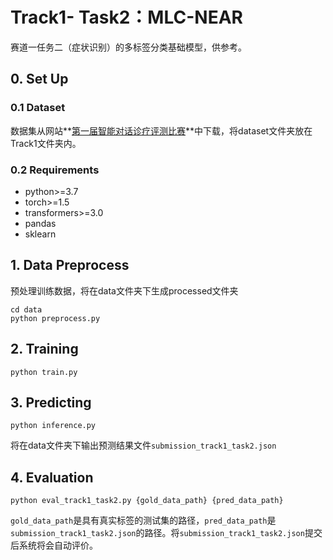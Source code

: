 # Track1- Task2：MLC-NEAR

赛道一任务二（症状识别）的多标签分类基础模型，供参考。

## 0. Set Up

### 0.1 Dataset

数据集从网站**[第一届智能对话诊疗评测比赛](http://www.fudan-disc.com/sharedtask/imcs21/index.html)**中下载，将dataset文件夹放在Track1文件夹内。

### 0.2 Requirements

- python>=3.7
- torch>=1.5
- transformers>=3.0
- pandas
- sklearn

## 1. Data Preprocess 

预处理训练数据，将在data文件夹下生成processed文件夹

```
cd data
python preprocess.py
```

## 2. Training

```
python train.py
```

## 3. Predicting

```
python inference.py
```
将在data文件夹下输出预测结果文件`submission_track1_task2.json`


## 4. Evaluation

```
python eval_track1_task2.py {gold_data_path} {pred_data_path}
```

`gold_data_path`是具有真实标签的测试集的路径，`pred_data_path`是`submission_track1_task2.json`的路径。将`submission_track1_task2.json`提交后系统将会自动评价。

